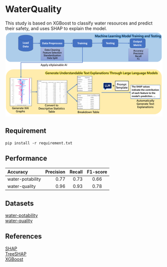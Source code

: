 # WaterQuality

This study is based on XGBoost to classify water resources and predict their safety, and uses SHAP to explain the model.
![image](https://github.com/yuntech-bdrc/WaterQuality/blob/main/image/Screenshot%202024-09-22%20133107.png)

## Requirement  
 
``` shell
pip install -r requirement.txt
```

## Performance
| Accuracy | Precision | Recall | F1-score |
| :-- | --: | --: |:--:|
| water-potability | 0.77 | 0.73 | 0.66 | 0.7 |
| water-quality | 0.96 | 0.93 | 0.78 | 0.85 |

## Datasets
[water-potability](https://www.kaggle.com/datasets/adityakadiwal/water-potability "kaggle_water_potability")  
[water-quality](https://www.kaggle.com/datasets/mssmartypants/water-quality "kaggle_water_quality")

## References

[SHAP](https://arxiv.org/abs/1705.07874 "A Unified Approach to Interpreting Model Predictions")  
[TreeSHAP](https://arxiv.org/abs/1802.03888 "Consistent Individualized Feature Attribution for Tree Ensembles")  
[XGBoost](https://arxiv.org/abs/1603.02754 "XGBoost: A Scalable Tree Boosting System")  
